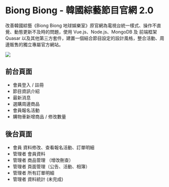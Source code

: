 # Biong Biong - 韓國綜藝節目官網 2.0
改善韓國綜藝《Biong Biong 地球娛樂室》原官網為電視台統一樣式、操作不直覺、動態更新不及時的問題，使用 Vue.js、Node.js、MongoDB 及 前端框架 Quasar 以及其他第三方套件，建置一個結合節目設定的設計風格，整合活動、周邊販售的獨立專屬官方網站。

![](https://i.imgur.com/p5bgv4v.jpg)

## 前台頁面
* 會員登入 / 註冊
* 節目資訊介紹
* 最新消息
* 選購周邊商品
* 會員報名活動
* 購物車新增商品 / 修改數量

## 後台頁面
* 會員 資料修改、查看報名活動、訂單明細
* 管理者 會員資料
* 管理者 商品管理 （增改刪查）
* 管理者 頁面管理（公告、活動、相簿）
* 管理者 所有訂單明細
* 管理者 資料統計 (未完成)